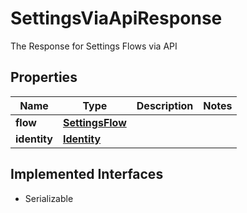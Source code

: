 

# SettingsViaApiResponse

The Response for Settings Flows via API

## Properties

Name | Type | Description | Notes
------------ | ------------- | ------------- | -------------
**flow** | [**SettingsFlow**](SettingsFlow.md) |  | 
**identity** | [**Identity**](Identity.md) |  | 


## Implemented Interfaces

* Serializable


